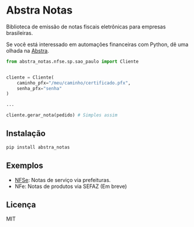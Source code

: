 # Abstra Notas

Biblioteca de emissão de notas fiscais eletrônicas para empresas brasileiras.


Se você está interessado em automações financeiras com Python, dê uma olhada na [Abstra](https://abstra.io/).

```python
from abstra_notas.nfse.sp.sao_paulo import Cliente


cliente = Cliente(
    caminho_pfx="/meu/caminho/certificado.pfx",
    senha_pfx="senha"
)

...

cliente.gerar_nota(pedido) # Simples assim
```

## Instalação

```bash
pip install abstra_notas
```

## Exemplos

- [NFSe](/abstra_notas/nfse/README.md): Notas de serviço via prefeituras.
- NFe: Notas de produtos via SEFAZ (Em breve)

## Licença

MIT
